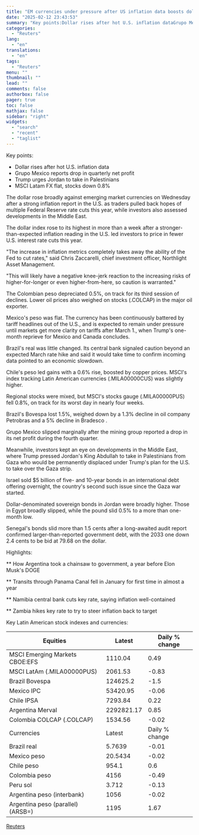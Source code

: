 ```yaml
---
title: "EM currencies under pressure after US inflation data boosts dollar"
date: "2025-02-12 23:43:53"
summary: "Key points:Dollar rises after hot U.S. inflation dataGrupo Mexico reports drop in quarterly net profitTrump urges Jordan to take in PalestiniansMSCI Latam FX flat, stocks down 0.8% The dollar rose broadly against emerging market currencies on Wednesday after a strong inflation report in the U.S. as traders pulled back hopes..."
categories:
  - "Reuters"
lang:
  - "en"
translations:
  - "en"
tags:
  - "Reuters"
menu: ""
thumbnail: ""
lead: ""
comments: false
authorbox: false
pager: true
toc: false
mathjax: false
sidebar: "right"
widgets:
  - "search"
  - "recent"
  - "taglist"
---
```


Key points:

* Dollar rises after hot U.S. inflation data
* Grupo Mexico reports drop in quarterly net profit
* Trump urges Jordan to take in Palestinians
* MSCI Latam FX flat, stocks down 0.8%

The dollar rose broadly against emerging market currencies on Wednesday after a strong inflation report in the U.S. as traders pulled back hopes of multiple Federal Reserve rate cuts this year, while investors also assessed developments in the Middle East.

The dollar index rose to its highest in more than a week after a stronger-than-expected inflation reading in the U.S. led investors to price in fewer U.S. interest rate cuts this year.

"The increase in inflation metrics completely takes away the ability of the Fed to cut rates," said Chris Zaccarelli, chief investment officer, Northlight Asset Management.

"This will likely have a negative knee-jerk reaction to the increasing risks of higher-for-longer or even higher-from-here, so caution is warranted."

The Colombian peso depreciated 0.5%, on track for its third session of declines. Lower oil prices also weighed on stocks (.COLCAP) in the major oil exporter.

Mexico's peso was flat. The currency has been continuously battered by tariff headlines out of the U.S., and is expected to remain under pressure until markets get more clarity on tariffs after March 1., when Trump's one-month reprieve for Mexico and Canada concludes.

Brazil's real was little changed. Its central bank signaled caution beyond an expected March rate hike and said it would take time to confirm incoming data pointed to an economic slowdown.

Chile's peso led gains with a 0.6% rise, boosted by copper prices. MSCI's index tracking Latin American currencies (.MILA00000CUS) was slightly higher.

Regional stocks were mixed, but MSCI's stocks gauge (.MILA00000PUS) fell 0.8%, on track for its worst day in nearly four weeks.

Brazil's Bovespa lost 1.5%, weighed down by a 1.3% decline in oil company Petrobras and a 5% decline in Bradesco .

Grupo Mexico slipped marginally after the mining group reported a drop in its net profit during the fourth quarter.

Meanwhile, investors kept an eye on developments in the Middle East, where Trump pressed Jordan's King Abdullah to take in Palestinians from Gaza who would be permanently displaced under Trump's plan for the U.S. to take over the Gaza strip.

Israel sold $5 billion of five- and 10-year bonds in an international debt offering overnight, the country's second such issue since the Gaza war started.

Dollar-denominated sovereign bonds in Jordan were broadly higher. Those in Egypt broadly slipped, while the pound slid 0.5% to a more than one-month low.

Senegal's bonds slid more than 1.5 cents after a long-awaited audit report confirmed larger-than-reported government debt, with the 2033 one down 2.4 cents to be bid at 79.68 on the dollar.

Highlights:

\*\* How Argentina took a chainsaw to government, a year before Elon Musk's DOGE

\*\* Transits through Panama Canal fell in January for first time in almost a year

\*\* Namibia central bank cuts key rate, saying inflation well-contained

\*\* Zambia hikes key rate to try to steer inflation back to target

Key Latin American stock indexes and currencies:

| Equities | Latest | Daily % change |
| --- | --- | --- |
| MSCI Emerging Markets CBOE:EFS | 1110.04 | 0.49 |
| MSCI LatAm (.MILA00000PUS) | 2061.53 | -0.83 |
| Brazil Bovespa | 124625.2 | -1.5 |
| Mexico IPC | 53420.95 | -0.06 |
| Chile IPSA | 7293.84 | 0.22 |
| Argentina Merval | 2292821.17 | 0.85 |
| Colombia COLCAP (.COLCAP) | 1534.56 | -0.02 |
| Currencies | Latest | Daily % change |
| Brazil real | 5.7639 | -0.01 |
| Mexico peso | 20.5434 | -0.02 |
| Chile peso | 954.1 | 0.6 |
| Colombia peso | 4156 | -0.49 |
| Peru sol | 3.712 | -0.13 |
| Argentina peso (interbank) | 1056 | -0.02 |
| Argentina peso (parallel) (ARSB=) | 1195 | 1.67 |

[Reuters](https://www.tradingview.com/news/reuters.com,2025:newsml_L4N3P315H:0-em-currencies-under-pressure-after-us-inflation-data-boosts-dollar/)
